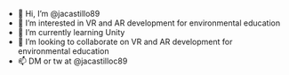 - 👋 Hi, I’m @jacastillo89
- 👀 I’m interested in VR and AR development for environmental education
- 🌱 I’m currently learning Unity
- 💞️ I’m looking to collaborate on VR and AR development for environmental education
- 📫 DM or tw at @jacastilloc89

<!---
jacastillo89/jacastillo89 is a ✨ special ✨ repository because its `README.md` (this file) appears on your GitHub profile.
You can click the Preview link to take a look at your changes.
--->

